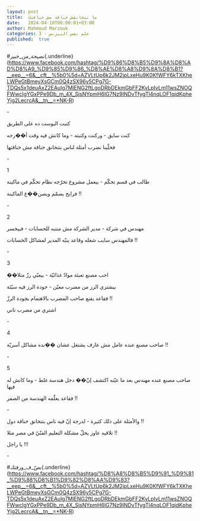 ```yaml
---
layout: post
title:  ما تتخانقش خناقة مش خناقتك
date:   2024-04-10T00:00:01+03:00
author: Mahmoud Marzouk
categories: 3 - علم نفس البيزنس
published:  true
---
```

\#نصيحة_من_خبير{.underline}(https://www.facebook.com/hashtag/%D9%86%D8%B5%D9%8A%D8%AD%D8%A9_%D9%85%D9%86_%D8%AE%D8%A8%D9%8A%D8%B1?__eep__=6&__cft__%5b0%5d=AZVLtUp6k2JM2jpLxeHu9K0KfWFY6kTXKheLWPeGtBmeyXsGCm0Q4zSX96y5CPg7G-TDQs5x1deuAxZ2EAulg7MlENG2ftLgoDRbDEkmGbFF2KyLpIvLm11wsZNOQFWwcIgYGxPPe9Db_m_4X_SjsNYpmH6lG7Nz9INDvTfygTl4nqLOF1qidKpheYjg2LecrcA&__tn__=*NK-R)

\-

كتبت البوست ده على الطريق

كنت سايق - وركنت وكتبته - وما كانش فيه وقت أ��رحه

فخلّينا نضرب أمثلة لناس بتتخانق خناقة مش خناقتها

\-

1

طالب في قسم تحكّم - بيعمل مشروع تخرّجه نظام تحكّم في ماكينة

فرايح يصمّم ويصن��ع الماكينة !!

\-

2

مهندس في شركة - مدير الشركة مش منتبه للحسابات - فبيخسر

فالمهندس سايب شغله وقاعد ينبّه المدير لمشاكل الحسابات !!

\-

3

��احب مصنع تعبئة موادّ غذائيّة - بيعبّي رزّ مثلا

بيشتري الرز من مضرب معيّن - جودة الرز فيه سيّئة

فقاعد يقنع صاحب المضرب بالاهتمام بجودة الرزّ !!

اشتري من مضرب تاني

\-

4

صاحب مصنع عنده عامل مش عارف يشتغل عشان ��نده مشاكل أسريّة !!

\-

5

صاحب مصنع عنده مهندس بعد ما عيّنه اكتشف إنّ�� دخل هندسة غلط - وما كانش له
فيها

فقاعد يعلّمه الهندسة من الصفر !!

\-

والأمثلة على ذلك كثيرة - لدرجة إنّ فيه ناس بتتخانق خناقة دول
!!

تلاقيه عاوز يحلّ مشكلة التعليم الفنّيّ في مصر مثلا !!

يا راجل !!!

\-

\#بصّ\_ف_ورقتك{.underline}(https://www.facebook.com/hashtag/%D8%A8%D8%B5%D9%91_%D9%81_%D9%88%D8%B1%D9%82%D8%AA%D9%83?__eep__=6&__cft__%5b0%5d=AZVLtUp6k2JM2jpLxeHu9K0KfWFY6kTXKheLWPeGtBmeyXsGCm0Q4zSX96y5CPg7G-TDQs5x1deuAxZ2EAulg7MlENG2ftLgoDRbDEkmGbFF2KyLpIvLm11wsZNOQFWwcIgYGxPPe9Db_m_4X_SjsNYpmH6lG7Nz9INDvTfygTl4nqLOF1qidKpheYjg2LecrcA&__tn__=*NK-R)

